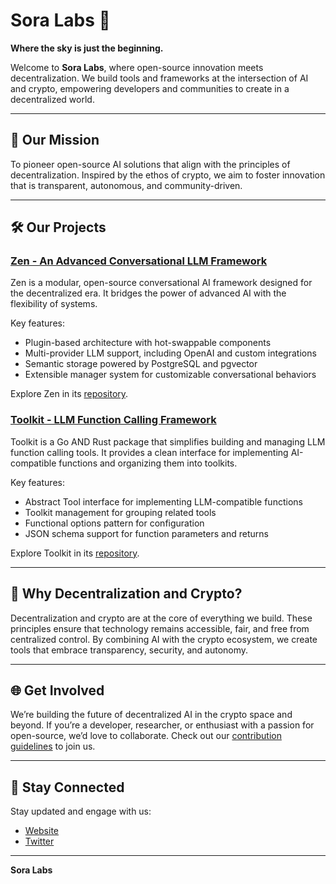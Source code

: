 # Sora Labs 🌌  
**Where the sky is just the beginning.**

Welcome to **Sora Labs**, where open-source innovation meets decentralization. We build tools and frameworks at the intersection of AI and crypto, empowering developers and communities to create in a decentralized world.

---

## 🌟 Our Mission  
To pioneer open-source AI solutions that align with the principles of decentralization. Inspired by the ethos of crypto, we aim to foster innovation that is transparent, autonomous, and community-driven.

---

## 🛠️ Our Projects  

### [Zen - An Advanced Conversational LLM Framework](https://github.com/soralabs/zen)  
Zen is a modular, open-source conversational AI framework designed for the decentralized era. It bridges the power of advanced AI with the flexibility of systems.  

Key features:  
- Plugin-based architecture with hot-swappable components  
- Multi-provider LLM support, including OpenAI and custom integrations  
- Semantic storage powered by PostgreSQL and pgvector  
- Extensible manager system for customizable conversational behaviors  

Explore Zen in its [repository](https://github.com/soralabs/zen).

### [Toolkit - LLM Function Calling Framework](https://github.com/soralabs/toolkit)
Toolkit is a Go AND Rust package that simplifies building and managing LLM function calling tools. It provides a clean interface for implementing AI-compatible functions and organizing them into toolkits.

Key features:
- Abstract Tool interface for implementing LLM-compatible functions
- Toolkit management for grouping related tools
- Functional options pattern for configuration
- JSON schema support for function parameters and returns

Explore Toolkit in its [repository](https://github.com/soralabs/toolkit).

---

## 🤝 Why Decentralization and Crypto?  
Decentralization and crypto are at the core of everything we build. These principles ensure that technology remains accessible, fair, and free from centralized control. By combining AI with the crypto ecosystem, we create tools that embrace transparency, security, and autonomy.

---

## 🌐 Get Involved  

We’re building the future of decentralized AI in the crypto space and beyond. If you’re a developer, researcher, or enthusiast with a passion for open-source, we’d love to collaborate. Check out our [contribution guidelines](CONTRIBUTING.md) to join us.

---

## 📡 Stay Connected  

Stay updated and engage with us:  
- [Website](https://soralabs.app/)  
- [Twitter](https://x.com/labs_sora)  

---

**Sora Labs**
